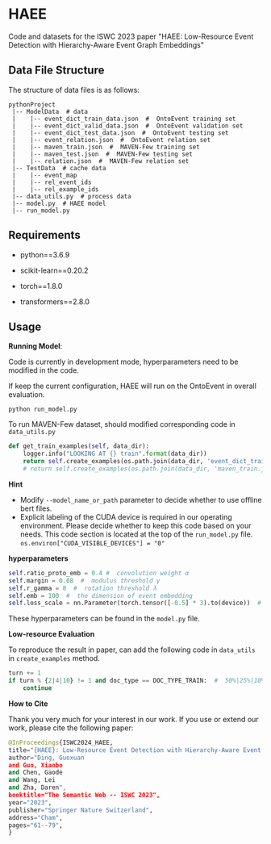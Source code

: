 # HAEE
Code and datasets for the ISWC 2023 paper "HAEE: Low-Resource Event Detection with Hierarchy-Aware Event Graph Embeddings"

## Data File Structure
The structure of data files is as follows: 

```
pythonProject
 |-- ModelData  # data
 |    |-- event_dict_train_data.json  #  OntoEvent training set
 |    |-- event_dict_valid_data.json  #  OntoEvent validation set
 |    |-- event_dict_test_data.json  #  OntoEvent testing set
 |    |-- event_relation.json  #  OntoEvent relation set
 |    |-- maven_train.json  #  MAVEN-Few training set
 |    |-- maven_test.json  #  MAVEN-Few testing set
 |    |-- relation.json  #  MAVEN-Few relation set
 |-- TestData  # cache data
 |    |-- event_map
 |    |-- rel_event_ids
 |    |-- rel_example_ids
 |-- data_utils.py  # process data
 |-- model.py  # HAEE model
 |-- run_model.py
```

## Requirements

- python==3.6.9

- scikit-learn==0.20.2

- torch==1.8.0

- transformers==2.8.0

## Usage

**Running Model**:

Code is currently in development mode, hyperparameters need to be modified in the code.

If keep the current configuration, HAEE will run on the OntoEvent in overall evaluation.

```
python run_model.py 
```

To run MAVEN-Few dataset, should modified corresponding code in ```data_utils.py``` 
```python
def get_train_examples(self, data_dir):
    logger.info("LOOKING AT {} train".format(data_dir))
    return self.create_examples(os.path.join(data_dir, 'event_dict_train_data.json'), DOC_TYPE_TRAIN, DATA_TYPE_ONTOED)
    # return self.create_examples(os.path.join(data_dir, 'maven_train.json'), DOC_TYPE_TRAIN, DATA_TYPE_NEW)
```


**Hint**

- Modify ```--model_name_or_path``` parameter to decide whether to use offline bert files.
- Explicit labeling of the CUDA device is required in our operating environment. Please decide whether to keep this code based on your needs. This code section is located at the top of the ```run_model.py``` file.
```os.environ["CUDA_VISIBLE_DEVICES"] = "0"```

**hyperparameters**

```python
self.ratio_proto_emb = 0.4 #  convolution weight α
self.margin = 0.08  #  modulus threshold γ
self.r_gamma = 8  #  rotation threshold λ
self.emb = 100  #  the dimension of event embedding
self.loss_scale = nn.Parameter(torch.tensor([-0.5] * 3).to(device))  #  uncertainty values
```
These hyperparameters can be found in the ```model.py``` file.

**Low-resource Evaluation**

To reproduce the result in paper, can add the following code in ```data_utils``` in ```create_examples``` method.
```python
turn += 1
if turn % {2|4|10} != 1 and doc_type == DOC_TYPE_TRAIN:  #  50%|25%|10%
    continue
```

**How to Cite**

Thank you very much for your interest in our work. If you use or extend our work, please cite the following paper:
```python
@InProceedings{ISWC2024_HAEE,
title="{HAEE}: Low-Resource Event Detection with Hierarchy-Aware Event Graph Embeddings",
author="Ding, Guoxuan
and Guo, Xiaobo
and Chen, Gaode
and Wang, Lei
and Zha, Daren",
booktitle="The Semantic Web -- ISWC 2023",
year="2023",
publisher="Springer Nature Switzerland",
address="Cham",
pages="61--79",
}
```
